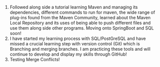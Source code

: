 1. Followed along side a tutorial learning Maven and managing its dependencies, different commands to run for maven, the wide range of plug-ins found from the Maven Community, learned about the Maven Local Repository and its uses of being able to push different files and use them along side other programs. Moving onto SpringBoot and SQL soon!
2. I have started my learning process with SQL/PostGreSQL and have missed a crucial learning step with version control (Git) which is Branching and merging branches. I am practicing these tools and will continue to develop and display my skills through GitHub!
3. Testing Merge Conflicts!